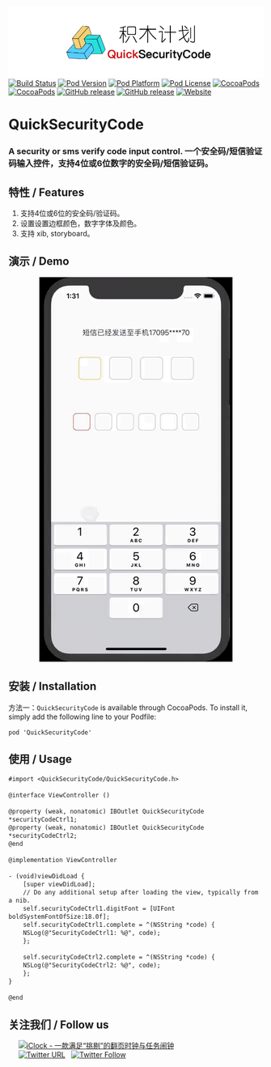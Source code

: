 ![logo](logo.png)
[![Build Status](http://img.shields.io/travis/pcjbird/QuickSecurityCode/master.svg?style=flat)](https://travis-ci.org/pcjbird/QuickSecurityCode)
[![Pod Version](http://img.shields.io/cocoapods/v/QuickSecurityCode.svg?style=flat)](http://cocoadocs.org/docsets/QuickSecurityCode/)
[![Pod Platform](http://img.shields.io/cocoapods/p/QuickSecurityCode.svg?style=flat)](http://cocoadocs.org/docsets/QuickSecurityCode/)
[![Pod License](http://img.shields.io/cocoapods/l/QuickSecurityCode.svg?style=flat)](https://www.apache.org/licenses/LICENSE-2.0.html)
[![CocoaPods](https://img.shields.io/cocoapods/at/QuickSecurityCode.svg)](https://github.com/pcjbird/QuickSecurityCode)
[![CocoaPods](https://img.shields.io/cocoapods/dt/QuickSecurityCode.svg)](https://github.com/pcjbird/QuickSecurityCode)
[![GitHub release](https://img.shields.io/github/release/pcjbird/QuickSecurityCode.svg)](https://github.com/pcjbird/QuickSecurityCode/releases)
[![GitHub release](https://img.shields.io/github/release-date/pcjbird/QuickSecurityCode.svg)](https://github.com/pcjbird/QuickSecurityCode/releases)
[![Website](https://img.shields.io/website-pcjbird-down-green-red/https/shields.io.svg?label=author)](https://pcjbird.github.io)


# QuickSecurityCode
### A security or sms verify code input control. 一个安全码/短信验证码输入控件，支持4位或6位数字的安全码/短信验证码。

## 特性 / Features

1. 支持4位或6位的安全码/验证码。
2. 设置设置边框颜色，数字字体及颜色。
3. 支持 xib, storyboard。

## 演示 / Demo

<p align="center"><img src="demo.gif" title="demo"></p>

##  安装 / Installation

方法一：`QuickSecurityCode` is available through CocoaPods. To install it, simply add the following line to your Podfile:
```
pod 'QuickSecurityCode'
```
## 使用 / Usage
```
#import <QuickSecurityCode/QuickSecurityCode.h>

@interface ViewController ()

@property (weak, nonatomic) IBOutlet QuickSecurityCode *securityCodeCtrl1;
@property (weak, nonatomic) IBOutlet QuickSecurityCode *securityCodeCtrl2;
@end

@implementation ViewController

- (void)viewDidLoad {
    [super viewDidLoad];
    // Do any additional setup after loading the view, typically from a nib.
    self.securityCodeCtrl1.digitFont = [UIFont boldSystemFontOfSize:18.0f];
    self.securityCodeCtrl1.complete = ^(NSString *code) {
    NSLog(@"SecurityCodeCtrl1: %@", code);
    };

    self.securityCodeCtrl2.complete = ^(NSString *code) {
    NSLog(@"SecurityCodeCtrl2: %@", code);
    };
}

@end
```
## 关注我们 / Follow us
  
  <a href="https://itunes.apple.com/cn/app/iclock-一款满足-挑剔-的翻页时钟与任务闹钟/id1128196970?pt=117947806&ct=com.github.pcjbird.QuickSecurityCode&mt=8"><img src="https://github.com/pcjbird/AssetsExtractor/raw/master/iClock.gif" width="400" title="iClock - 一款满足“挑剔”的翻页时钟与任务闹钟"></a>    
  
  [![Twitter URL](https://img.shields.io/twitter/url/http/shields.io.svg?style=social)](https://twitter.com/intent/tweet?text=https://github.com/pcjbird/QuickSecurityCode)
  [![Twitter Follow](https://img.shields.io/twitter/follow/pcjbird.svg?style=social)](https://twitter.com/pcjbird)
